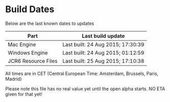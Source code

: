 # Build Dates

Below are the last known dates to updates

Part | Last build update
-----|-----
Mac Engine | Last built: 24 Aug 2015; 17:30:39
Windows Engine | Last built: 24 Aug 2015; 01:12:59
JCR6 Resource Files | Last built: 25 Aug 2015; 17:10:38
All times are in CET (Central European Time: Amsterdam, Brussels, Paris, Madrid)


Please note this file has no real value yet until the open alpha starts. NO ETA given for that yet!
